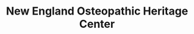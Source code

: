 ---
layout: repo
title: "New England Osteopathic Heritage Center"
id: 2394
permalink: repos/2394/
---